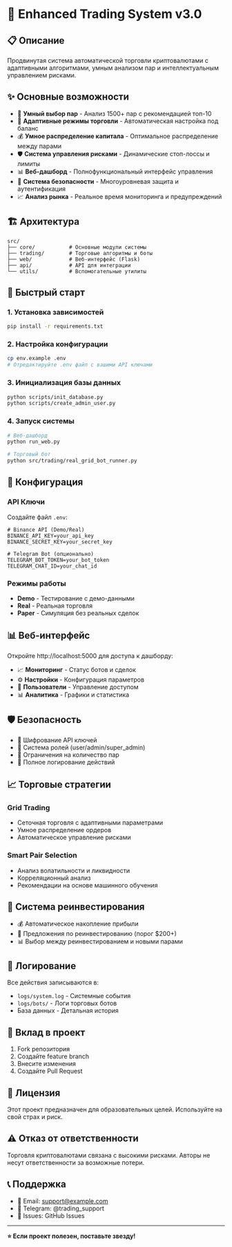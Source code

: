 # 🚀 Enhanced Trading System v3.0

## 📋 Описание

Продвинутая система автоматической торговли криптовалютами с адаптивными алгоритмами, умным анализом пар и интеллектуальным управлением рисками.

## ✨ Основные возможности

- 🎯 **Умный выбор пар** - Анализ 1500+ пар с рекомендацией топ-10
- 🔄 **Адаптивные режимы торговли** - Автоматическая настройка под баланс
- 💰 **Умное распределение капитала** - Оптимальное распределение между парами
- 🛡️ **Система управления рисками** - Динамические стоп-лоссы и лимиты
- 📊 **Веб-дашборд** - Полнофункциональный интерфейс управления
- 🔐 **Система безопасности** - Многоуровневая защита и аутентификация
- 📈 **Анализ рынка** - Реальное время мониторинга и предупреждений

## 🏗️ Архитектура

```
src/
├── core/           # Основные модули системы
├── trading/        # Торговые алгоритмы и боты
├── web/            # Веб-интерфейс (Flask)
├── api/            # API для интеграции
└── utils/          # Вспомогательные утилиты
```

## 🚀 Быстрый старт

### 1. Установка зависимостей

```bash
pip install -r requirements.txt
```

### 2. Настройка конфигурации

```bash
cp env.example .env
# Отредактируйте .env файл с вашими API ключами
```

### 3. Инициализация базы данных

```bash
python scripts/init_database.py
python scripts/create_admin_user.py
```

### 4. Запуск системы

```bash
# Веб-дашборд
python run_web.py

# Торговый бот
python src/trading/real_grid_bot_runner.py
```

## 🔧 Конфигурация

### API Ключи

Создайте файл `.env`:

```env
# Binance API (Demo/Real)
BINANCE_API_KEY=your_api_key
BINANCE_SECRET_KEY=your_secret_key

# Telegram Bot (опционально)
TELEGRAM_BOT_TOKEN=your_bot_token
TELEGRAM_CHAT_ID=your_chat_id
```

### Режимы работы

- **Demo** - Тестирование с демо-данными
- **Real** - Реальная торговля
- **Paper** - Симуляция без реальных сделок

## 📊 Веб-интерфейс

Откройте http://localhost:5000 для доступа к дашборду:

- 📈 **Мониторинг** - Статус ботов и сделок
- ⚙️ **Настройки** - Конфигурация параметров
- 👥 **Пользователи** - Управление доступом
- 📊 **Аналитика** - Графики и статистика

## 🛡️ Безопасность

- 🔐 Шифрование API ключей
- 👤 Система ролей (user/admin/super_admin)
- 🚫 Ограничения на количество пар
- 📝 Полное логирование действий

## 📈 Торговые стратегии

### Grid Trading
- Сеточная торговля с адаптивными параметрами
- Умное распределение ордеров
- Автоматическое управление рисками

### Smart Pair Selection
- Анализ волатильности и ликвидности
- Корреляционный анализ
- Рекомендации на основе машинного обучения

## 🔄 Система реинвестирования

- 💰 Автоматическое накопление прибыли
- 🎯 Предложения по реинвестированию (порог $200+)
- 📊 Выбор между реинвестированием и новыми парами

## 📝 Логирование

Все действия записываются в:
- `logs/system.log` - Системные события
- `logs/bots/` - Логи торговых ботов
- База данных - Детальная история

## 🤝 Вклад в проект

1. Fork репозитория
2. Создайте feature branch
3. Внесите изменения
4. Создайте Pull Request

## 📄 Лицензия

Этот проект предназначен для образовательных целей. Используйте на свой страх и риск.

## ⚠️ Отказ от ответственности

Торговля криптовалютами связана с высокими рисками. Авторы не несут ответственности за возможные потери.

## 📞 Поддержка

- 📧 Email: support@example.com
- 💬 Telegram: @trading_support
- 🐛 Issues: GitHub Issues

---

**⭐ Если проект полезен, поставьте звезду!**
